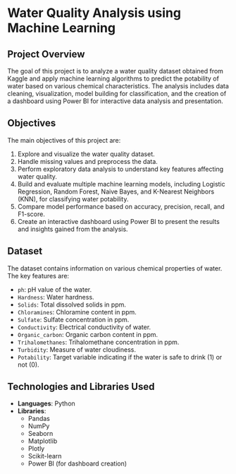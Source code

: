 # **Water Quality Analysis using Machine Learning**

## **Project Overview**

The goal of this project is to analyze a water quality dataset obtained from Kaggle and apply machine learning algorithms to predict the potability of water based on various chemical characteristics. The analysis includes data cleaning, visualization, model building for classification, and the creation of a dashboard using Power BI for interactive data analysis and presentation.

## **Objectives**

The main objectives of this project are:

1. Explore and visualize the water quality dataset.
2. Handle missing values and preprocess the data.
3. Perform exploratory data analysis to understand key features affecting water quality.
4. Build and evaluate multiple machine learning models, including Logistic Regression, Random Forest, Naive Bayes, and K-Nearest Neighbors (KNN), for classifying water potability.
5. Compare model performance based on accuracy, precision, recall, and F1-score.
6. Create an interactive dashboard using Power BI to present the results and insights gained from the analysis.

## **Dataset**

The dataset contains information on various chemical properties of water. The key features are:

- `ph`: pH value of the water.
- `Hardness`: Water hardness.
- `Solids`: Total dissolved solids in ppm.
- `Chloramines`: Chloramine content in ppm.
- `Sulfate`: Sulfate concentration in ppm.
- `Conductivity`: Electrical conductivity of water.
- `Organic_carbon`: Organic carbon content in ppm.
- `Trihalomethanes`: Trihalomethane concentration in ppm.
- `Turbidity`: Measure of water cloudiness.
- `Potability`: Target variable indicating if the water is safe to drink (1) or not (0).

## **Technologies and Libraries Used**

- **Languages**: Python
- **Libraries**:
  - Pandas
  - NumPy
  - Seaborn
  - Matplotlib
  - Plotly
  - Scikit-learn
  - Power BI (for dashboard creation)

